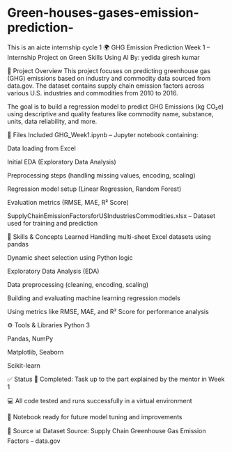# Green-houses-gases-emission-prediction-
This is an aicte internship cycle 1
🌍 GHG Emission Prediction
Week 1 – Internship Project on Green Skills Using AI
By: yedida giresh kumar

📌 Project Overview
This project focuses on predicting greenhouse gas (GHG) emissions based on industry and commodity data sourced from data.gov.
The dataset contains supply chain emission factors across various U.S. industries and commodities from 2010 to 2016.

The goal is to build a regression model to predict GHG Emissions (kg CO₂e) using descriptive and quality features like commodity name, substance, units, data reliability, and more.

📁 Files Included
GHG_Week1.ipynb – Jupyter notebook containing:

Data loading from Excel

Initial EDA (Exploratory Data Analysis)

Preprocessing steps (handling missing values, encoding, scaling)

Regression model setup (Linear Regression, Random Forest)

Evaluation metrics (RMSE, MAE, R² Score)

SupplyChainEmissionFactorsforUSIndustriesCommodities.xlsx – Dataset used for training and prediction

🧠 Skills & Concepts Learned
Handling multi-sheet Excel datasets using pandas

Dynamic sheet selection using Python logic

Exploratory Data Analysis (EDA)

Data preprocessing (cleaning, encoding, scaling)

Building and evaluating machine learning regression models

Using metrics like RMSE, MAE, and R² Score for performance analysis

⚙️ Tools & Libraries
Python 3

Pandas, NumPy

Matplotlib, Seaborn

Scikit-learn

✅ Status
📌 Completed: Task up to the part explained by the mentor in Week 1

💻 All code tested and runs successfully in a virtual environment

🔧 Notebook ready for future model tuning and improvements

📌 Source
📊 Dataset Source:
Supply Chain Greenhouse Gas Emission Factors – data.gov
